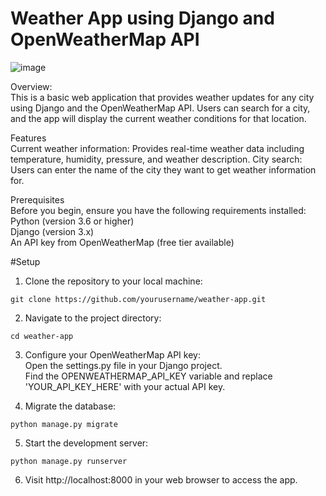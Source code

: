 # Weather App using Django and OpenWeatherMap API
![image](https://github.com/Shrutikapedamkar/Django-Python-Weather-App/assets/47322770/b06c76d8-ea69-48a9-bf0a-61cc74b3db5c)

Overview: <br>
This is a basic web application that provides weather updates for any city using Django and the OpenWeatherMap API. Users can search for a city, and the app will display the current weather conditions for that location.

Features <br>
Current weather information: Provides real-time weather data including temperature, humidity, pressure, and weather description.
City search: Users can enter the name of the city they want to get weather information for.

Prerequisites <br>
Before you begin, ensure you have the following requirements installed:
Python (version 3.6 or higher)<br>
Django (version 3.x)<br>
An API key from OpenWeatherMap (free tier available)<br>

#Setup<br>

1. Clone the repository to your local machine:
```
git clone https://github.com/yourusername/weather-app.git
```
2. Navigate to the project directory:
```
cd weather-app
```
3. Configure your OpenWeatherMap API key: <br>
Open the settings.py file in your Django project. <br>
Find the OPENWEATHERMAP_API_KEY variable and replace 'YOUR_API_KEY_HERE' with your actual API key. <br>

4. Migrate the database:
```
python manage.py migrate
```
5. Start the development server:
```
python manage.py runserver
```
6. Visit http://localhost:8000 in your web browser to access the app.
